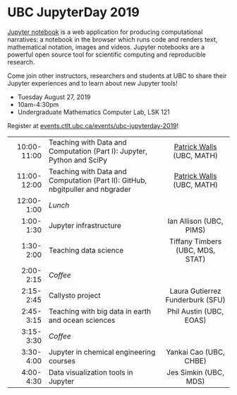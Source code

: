 # UBC JupyterDay 2019

[Jupyter notebook](http://jupyter.org/) is a web application for producing computational narratives: a notebook in the browser which runs code and renders text, mathematical notation, images and videos. Jupyter notebooks are a powerful open source tool for scientific computing and reproducible research.

Come join other instructors, researchers and students at UBC to share their Jupyter experiences and to learn about new Jupyter tools!

* Tuesday August 27, 2019
* 10am-4:30pm
* Undergraduate Mathematics Computer Lab, LSK 121

Register at [events.ctlt.ubc.ca/events/ubc-jupyterday-2019](https://events.ctlt.ubc.ca/events/ubc-jupyterday-2019/)!

| | | |
|---:|:---|:---:|
| 10:00-11:00 | Teaching with Data and Computation (Part I): Jupyter, Python and SciPy | [Patrick Walls](https://github.com/patrickwalls) (UBC, MATH) |
| 11:00-12:00 | Teaching with Data and Computation (Part II): GitHub, nbgitpuller and nbgrader | [Patrick Walls](https://github.com/patrickwalls) (UBC, MATH) |
| 12:00-1:00 | *Lunch* | |
| 1:00-1:30 | Jupyter infrastructure | Ian Allison (UBC, PIMS) |
| 1:30-2:00 | Teaching data science | Tiffany Timbers (UBC, MDS, STAT) |
| 2:00-2:15 | *Coffee* | |
| 2:15-2:45 | Callysto project | Laura Gutierrez Funderburk (SFU) |
| 2:45-3:15 | Teaching with big data in earth and ocean sciences | Phil Austin (UBC, EOAS) |
| 3:15-3:30 | *Coffee* | |
| 3:30-4:00 | Jupyter in chemical engineering courses | Yankai Cao (UBC, CHBE) |
| 4:00-4:30 | Data visualization tools in Jupyter | Jes Simkin (UBC, MDS) |
